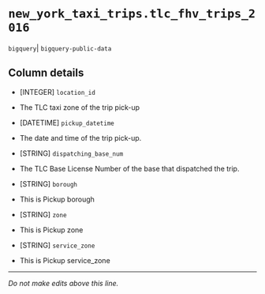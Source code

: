 # `new_york_taxi_trips.tlc_fhv_trips_2016`
`bigquery`| `bigquery-public-data`

## Column details
* [INTEGER]   `location_id`
 - The TLC taxi zone of the trip pick-up
* [DATETIME]  `pickup_datetime`
 - The date and time of the trip pick-up.
* [STRING]    `dispatching_base_num`
 - The TLC Base License Number of the base that dispatched the trip.
* [STRING]    `borough`
 - This is Pickup borough
* [STRING]    `zone`
 - This is Pickup zone
* [STRING]    `service_zone`
 - This is Pickup service_zone

-------------------------------------------------------------------------------
*Do not make edits above this line.*

